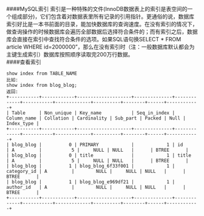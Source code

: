 ####MySQL索引
索引是一种特殊的文件(InnoDB数据表上的索引是表空间的一个组成部分)，它们包含着对数据表里所有记录的引用指针。更通俗的说，数据库索引好比是一本书前面的目录，能加快数据库的查询速度。在没有索引的情况下，做查询操作的时候数据库会遍历全部数据后选择符合条件的；而有索引之后，数据库会直接在索引中查找符合条件的选项。如果SQL语句换SELECT * FROM article WHERE id=2000000”，那么在没有索引时（注：一般数据库默认都会为主键生成索引）数据库按照顺序读取完200万行数据。  
####查看索引

    show index from TABLE_NAME
    比如:
    show index from blog_blog;
    返回:
    +-----------+------------+--------------------+--------------+-------------+-----------+-------------+----------+--------+------+------------+
    | Table     | Non_unique | Key_name           | Seq_in_index | Column_name | Collation | Cardinality | Sub_part | Packed | Null | Index_type |
    +-----------+------------+--------------------+--------------+-------------+-----------+-------------+----------+--------+------+------------+
    | blog_blog |          0 | PRIMARY            |            1 | id          | A         |           5 |     NULL | NULL   |      | BTREE      |
    | blog_blog |          0 | title              |            1 | title       | A         |           5 |     NULL | NULL   |      | BTREE      |
    | blog_blog |          1 | blog_blog_6f33f001 |            1 | category_id | A         |        NULL |     NULL | NULL   |      | BTREE      |
    | blog_blog |          1 | blog_blog_e969df21 |            1 | author_id   | A         |        NULL |     NULL | NULL   |      | BTREE      |
    +-----------+------------+--------------------+--------------+-------------+-----------+-------------+----------+--------+------+------------+


